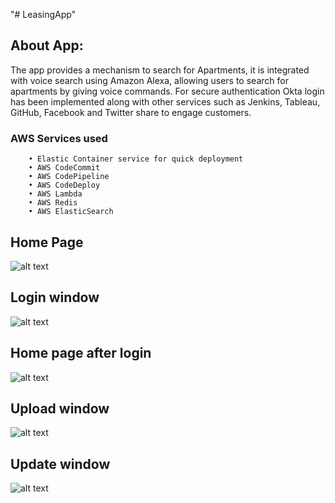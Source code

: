 "# LeasingApp" 

## About App:
The app provides a mechanism to search for Apartments, it is integrated with voice search using Amazon Alexa, allowing users to search for apartments by giving voice commands. For secure authentication Okta login has been implemented along with other services such as Jenkins, Tableau, GitHub, Facebook and Twitter share to engage customers. 


###  AWS Services used
        • Elastic Container service for quick deployment
        • AWS CodeCommit
        • AWS CodePipeline 
        • AWS CodeDeploy
        • AWS Lambda
        • AWS Redis
        • AWS ElasticSearch
        
            
## Home Page
![alt text](screenshots/homepage.JPG "this is the home page")

## Login window
![alt text](screenshots/Login.JPG "this is login window")

## Home  page after login
![alt text](screenshots/viewlist.JPG "this is the landing page after login")

## Upload window
![alt text](screenshots/upload.JPG "this is the upload window")

## Update window
![alt text](screenshots/update-delete.JPG "this is the update delete window")
